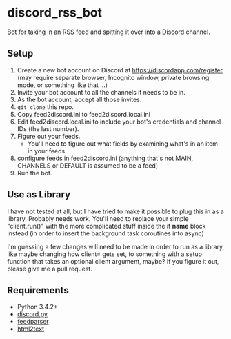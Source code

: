 # discord_rss_bot

Bot for taking in an RSS feed and spitting it over into a Discord channel.

## Setup

1.  Create a new bot account on Discord at https://discordapp.com/register
    (may require separate browser, Incognito window, private browsing mode, or
    something like that ...)
2. Invite your bot account to all the channels it needs to be in.
3. As the bot account, accept all those invites.
4. `git clone` this repo.
5. Copy feed2discord.ini to feed2discord.local.ini
6. Edit feed2discord.local.ini to include your bot's credentials and channel IDs (the last number).
7. Figure out your feeds.
   - You'll need to figure out what fields by examining what's in an item in your feeds.
8. configure feeds in feed2discord.ini (anything that's not MAIN, CHANNELS or DEFAULT is assumed to be a feed)
9. Run the bot.

## Use as Library

I have not tested at all, but I have tried to make it possible to plug this
in as a library. Probably needs work. You'll need to replace your simple
"client.run()" with the more complicated stuff inside the if __name__ block
instead (in order to insert the background task coroutines into async)

I'm guessing a few changes will need to be made in order to run as a
library, like maybe changing how client= gets set, to something with a
setup function that takes an optional client argument, maybe? If you figure
it out, please give me a pull request.

## Requirements
- Python 3.4.2+
- [discord.py](https://github.com/Rapptz/discord.py)
- [feedparser](https://pypi.python.org/pypi/feedparser)
- [html2text](https://pypi.python.org/pypi/html2text)
